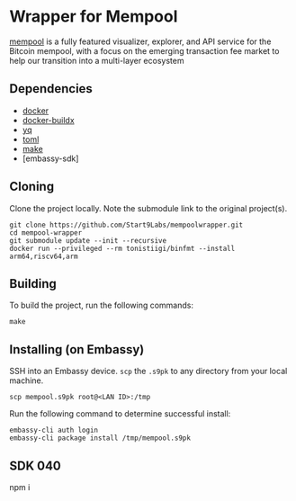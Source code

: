 # Wrapper for Mempool

[mempool](http://mempool.space/) is a fully featured visualizer, explorer, and API service for the Bitcoin mempool, with a focus on the emerging transaction fee market to help our transition into a multi-layer ecosystem

## Dependencies

- [docker](https://docs.docker.com/get-docker)
- [docker-buildx](https://docs.docker.com/buildx/working-with-buildx/)
- [yq](https://mikefarah.gitbook.io/yq)
- [toml](https://crates.io/crates/toml-cli)
- [make](https://www.gnu.org/software/make)
- [embassy-sdk]

## Cloning

Clone the project locally. Note the submodule link to the original project(s). 

```
git clone https://github.com/Start9Labs/mempoolwrapper.git
cd mempool-wrapper
git submodule update --init --recursive
docker run --privileged --rm tonistiigi/binfmt --install arm64,riscv64,arm
```

## Building

To build the project, run the following commands:

```
make
```

## Installing (on Embassy)

SSH into an Embassy device.
`scp` the `.s9pk` to any directory from your local machine.

```
scp mempool.s9pk root@<LAN ID>:/tmp
```

Run the following command to determine successful install:

```
embassy-cli auth login
embassy-cli package install /tmp/mempool.s9pk
```



## SDK 040
npm i